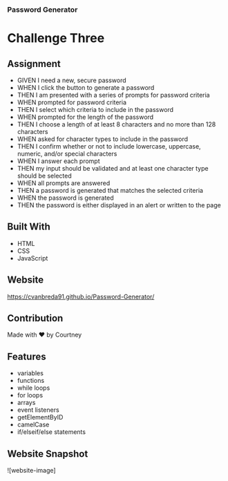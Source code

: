 ### Password Generator
# Challenge Three

## Assignment
- GIVEN I need a new, secure password
- WHEN I click the button to generate a password
- THEN I am presented with a series of prompts for password criteria
- WHEN prompted for password criteria
- THEN I select which criteria to include in the password
- WHEN prompted for the length of the password
- THEN I choose a length of at least 8 characters and no more than 128 characters
- WHEN asked for character types to include in the password
- THEN I confirm whether or not to include lowercase, uppercase, numeric, and/or special characters
- WHEN I answer each prompt
- THEN my input should be validated and at least one character type should be selected
- WHEN all prompts are answered
- THEN a password is generated that matches the selected criteria
- WHEN the password is generated
- THEN the password is either displayed in an alert or written to the page

## Built With
- HTML
- CSS
- JavaScript

## Website
https://cvanbreda91.github.io/Password-Generator/

## Contribution
Made with ❤️ by Courtney

## Features
- variables
- functions
- while loops
- for loops
- arrays
- event listeners
- getElementByID
- camelCase
- if/elseif/else statements

## Website Snapshot
![website-image]
